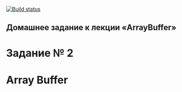 [![Build status](https://ci.appveyor.com/api/projects/status/4tf78ikxpw6c95a3?svg=true)](https://ci.appveyor.com/project/ZavyalovAndrei/arraybuffer)



## Домашнее задание к лекции «ArrayBuffer»
# Задание № 2
# Array Buffer